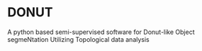 # DONUT
A python based semi-supervised software for Donut-like Object segmeNtation Utilizing Topological data analysis
